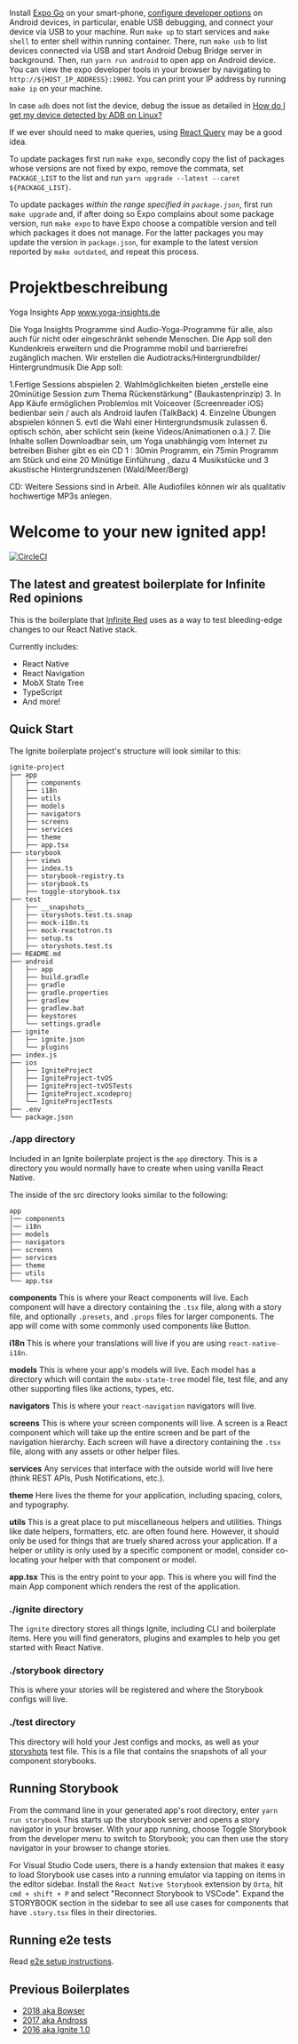 Install [Expo Go](https://expo.io/client) on your smart-phone, [configure
developer options](https://developer.android.com/studio/debug/dev-options) on
Android devices, in particular, enable USB debugging, and connect your device
via USB to your machine. Run `make up` to start services and `make shell` to
enter shell within running container. There, run `make usb` to list devices
connected via USB and start Android Debug Bridge server in background. Then,
run `yarn run android` to open app on Android device. You can view the expo
developer tools in your browser by navigating to
`http://${HOST_IP_ADDRESS}:19002`. You can print your IP address by running
`make ip` on your machine.

In case `adb` does not list the device, debug the issue as detailed in
[How do I get my device detected by ADB on Linux?](https://android.stackexchange.com/questions/144966/how-do-i-get-my-device-detected-by-adb-on-linux/144967#144967)

If we ever should need to make queries, using
[React Query](https://react-query.tanstack.com/overview)
may be a good idea.

To update packages first run `make expo`, secondly copy the list of packages
whose versions are not fixed by expo, remove the commata, set `PACKAGE_LIST` to
the list and run `yarn upgrade --latest --caret ${PACKAGE_LIST}`.

To update packages *within the range specified in `package.json`*, first run
`make upgrade` and, if after doing so Expo complains about some package
version, run `make expo` to have Expo choose a compatible version and tell
which packages it does not manage. For the latter packages you may update the
version in `package.json`, for example to the latest version reported by `make
outdated`, and repeat this process.


# Projektbeschreibung

Yoga Insights App
www.yoga-insights.de

Die Yoga Insights Programme sind Audio-Yoga-Programme für alle, also auch für nicht oder eingeschränkt sehende Menschen. Die App soll den Kundenkreis erweitern und die Programme mobil und barrierefrei zugänglich machen. 
Wir erstellen die Audiotracks/Hintergrundbilder/ Hintergrundmusik
Die App soll: 

1.Fertige Sessions abspielen 
2. Wahlmöglichkeiten bieten 
„erstelle eine 20minütige Session zum Thema Rückenstärkung“ (Baukastenprinzip)
3. In App Käufe ermöglichen
Problemlos mit Voiceover (Screenreader iOS) bedienbar sein / auch als Android laufen (TalkBack)
4. Einzelne Übungen abspielen können
5. evtl die Wahl einer Hintergrundsmusik zulassen 
6. optisch schön, aber schlicht sein (keine Videos/Animationen o.ä.)
7. Die Inhalte sollen Downloadbar sein, um Yoga unabhängig vom Internet zu betreiben
Bisher gibt es ein CD 1 : 30min Programm, ein 75min Programm am Stück und eine 20 Minütige Einführung , dazu 4 Musikstücke und 3  akustische Hintergrundszenen (Wald/Meer/Berg)

CD:
Weitere Sessions sind in Arbeit.
Alle Audiofiles können wir als qualitativ hochwertige MP3s anlegen.




# Welcome to your new ignited app!

[![CircleCI](https://circleci.com/gh/infinitered/ignite.svg?style=svg)](https://circleci.com/gh/infinitered/ignite)

## The latest and greatest boilerplate for Infinite Red opinions

This is the boilerplate that [Infinite Red](https://infinite.red) uses as a way to test bleeding-edge changes to our React Native stack.

Currently includes:

- React Native
- React Navigation
- MobX State Tree
- TypeScript
- And more!

## Quick Start

The Ignite boilerplate project's structure will look similar to this:

```
ignite-project
├── app
│   ├── components
│   ├── i18n
│   ├── utils
│   ├── models
│   ├── navigators
│   ├── screens
│   ├── services
│   ├── theme
│   ├── app.tsx
├── storybook
│   ├── views
│   ├── index.ts
│   ├── storybook-registry.ts
│   ├── storybook.ts
│   ├── toggle-storybook.tsx
├── test
│   ├── __snapshots__
│   ├── storyshots.test.ts.snap
│   ├── mock-i18n.ts
│   ├── mock-reactotron.ts
│   ├── setup.ts
│   ├── storyshots.test.ts
├── README.md
├── android
│   ├── app
│   ├── build.gradle
│   ├── gradle
│   ├── gradle.properties
│   ├── gradlew
│   ├── gradlew.bat
│   ├── keystores
│   └── settings.gradle
├── ignite
│   ├── ignite.json
│   └── plugins
├── index.js
├── ios
│   ├── IgniteProject
│   ├── IgniteProject-tvOS
│   ├── IgniteProject-tvOSTests
│   ├── IgniteProject.xcodeproj
│   └── IgniteProjectTests
├── .env
└── package.json

```

### ./app directory

Included in an Ignite boilerplate project is the `app` directory. This is a directory you would normally have to create when using vanilla React Native.

The inside of the src directory looks similar to the following:

```
app
│── components
│── i18n
├── models
├── navigators
├── screens
├── services
├── theme
├── utils
└── app.tsx
```

**components**
This is where your React components will live. Each component will have a directory containing the `.tsx` file, along with a story file, and optionally `.presets`, and `.props` files for larger components. The app will come with some commonly used components like Button.

**i18n**
This is where your translations will live if you are using `react-native-i18n`.

**models**
This is where your app's models will live. Each model has a directory which will contain the `mobx-state-tree` model file, test file, and any other supporting files like actions, types, etc.

**navigators**
This is where your `react-navigation` navigators will live.

**screens**
This is where your screen components will live. A screen is a React component which will take up the entire screen and be part of the navigation hierarchy. Each screen will have a directory containing the `.tsx` file, along with any assets or other helper files.

**services**
Any services that interface with the outside world will live here (think REST APIs, Push Notifications, etc.).

**theme**
Here lives the theme for your application, including spacing, colors, and typography.

**utils**
This is a great place to put miscellaneous helpers and utilities. Things like date helpers, formatters, etc. are often found here. However, it should only be used for things that are truely shared across your application. If a helper or utility is only used by a specific component or model, consider co-locating your helper with that component or model.

**app.tsx** This is the entry point to your app. This is where you will find the main App component which renders the rest of the application.

### ./ignite directory

The `ignite` directory stores all things Ignite, including CLI and boilerplate items. Here you will find generators, plugins and examples to help you get started with React Native.

### ./storybook directory

This is where your stories will be registered and where the Storybook configs will live.

### ./test directory

This directory will hold your Jest configs and mocks, as well as your [storyshots](https://github.com/storybooks/storybook/tree/master/addons/storyshots) test file. This is a file that contains the snapshots of all your component storybooks.

## Running Storybook

From the command line in your generated app's root directory, enter `yarn run storybook`
This starts up the storybook server and opens a story navigator in your browser. With your app
running, choose Toggle Storybook from the developer menu to switch to Storybook; you can then
use the story navigator in your browser to change stories.

For Visual Studio Code users, there is a handy extension that makes it easy to load Storybook use cases into a running emulator via tapping on items in the editor sidebar. Install the `React Native Storybook` extension by `Orta`, hit `cmd + shift + P` and select "Reconnect Storybook to VSCode". Expand the STORYBOOK section in the sidebar to see all use cases for components that have `.story.tsx` files in their directories.

## Running e2e tests

Read [e2e setup instructions](./e2e/README.md).

## Previous Boilerplates

- [2018 aka Bowser](https://github.com/infinitered/ignite-bowser)
- [2017 aka Andross](https://github.com/infinitered/ignite-andross)
- [2016 aka Ignite 1.0](https://github.com/infinitered/ignite-ir-boilerplate-2016)
